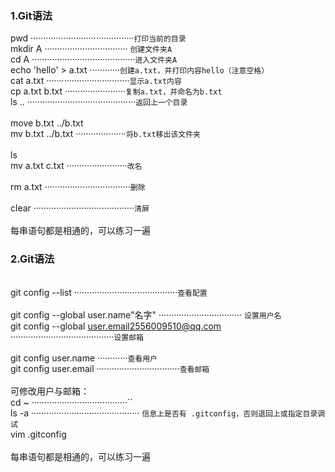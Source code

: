 
### 1.Git语法
pwd ·········································`打印当前的目录`
<br>mkdir A  ································· `创建文件夹A`
<br>cd A ·········································`进入文件夹A`
<br>echo 'hello' > a.txt ············`创建a.txt，并打印内容hello（注意空格）`
<br>cat a.txt ·································`显示a.txt内容`
<br>cp a.txt b.txt ························`复制a.txt，并命名为b.txt`
<br>ls .. ···········································`返回上一个目录`
<br>
<br>move b.txt ../b.txt 
<br>mv b.txt ../b.txt ····················`将b.txt移出该文件夹`
<br>
<br>ls
<br>mv a.txt c.txt ························`改名`
<br>
<br>rm a.txt ··································`删除`
<br>
<br>clear ········································`清屏`
<br>
<br> 每串语句都是相通的，可以练习一遍
<br>

### 2.Git语法
<br>git config --list ·········································`查看配置`
<br>
<br>git config --global user.name"名字" ································· `设置用户名`
<br>git config --global user.email2556009510@qq.com ·········································`设置邮箱`
<br>
<br>git config user.name ············`查看用户`
<br>git config user.email ·································`查看邮箱`
<br>
<br>可修改用户与邮箱：
<br>cd ~ ······································``
<br>ls -a ··········································· `信息上是否有 .gitconfig，否则退回上或指定目录调试`
<br>vim .gitconfig 
<br>
<br> 每串语句都是相通的，可以练习一遍
<br>
